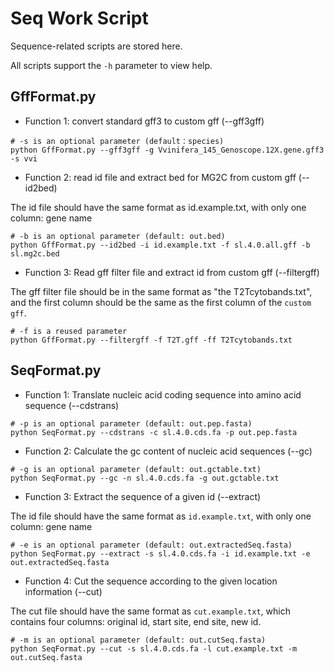 # Seq Work Script
Sequence-related scripts are stored here.

All scripts support the `-h` parameter to view help.

## GffFormat.py
* Function 1: convert standard gff3 to custom gff (--gff3gff)
```
# -s is an optional parameter (default：species)
python GffFormat.py --gff3gff -g Vvinifera_145_Genoscope.12X.gene.gff3 -s vvi
```
* Function 2: read id file and extract bed for MG2C from custom gff (--id2bed)

The id file should have the same format as id.example.txt, with only one column: gene name
```
# -b is an optional parameter (default: out.bed)
python GffFormat.py --id2bed -i id.example.txt -f sl.4.0.all.gff -b sl.mg2c.bed
```

* Function 3: Read gff filter file and extract id from custom gff (--filtergff)

The gff filter file should be in the same format as "the T2Tcytobands.txt", and the first column should be the same as the first column of the `custom gff`.
```
# -f is a reused parameter
python GffFormat.py --filtergff -f T2T.gff -ff T2Tcytobands.txt
```

## SeqFormat.py
* Function 1: Translate nucleic acid coding sequence into amino acid sequence (--cdstrans)
```
# -p is an optional parameter (default: out.pep.fasta)
python SeqFormat.py --cdstrans -c sl.4.0.cds.fa -p out.pep.fasta
```
* Function 2: Calculate the gc content of nucleic acid sequences (--gc)
```
# -g is an optional parameter (default: out.gctable.txt)
python SeqFormat.py --gc -n sl.4.0.cds.fa -g out.gctable.txt
```
* Function 3: Extract the sequence of a given id (--extract)

The id file should have the same format as `id.example.txt`, with only one column: gene name
```
# -e is an optional parameter (default: out.extractedSeq.fasta)
python SeqFormat.py --extract -s sl.4.0.cds.fa -i id.example.txt -e out.extractedSeq.fasta
```
* Function 4: Cut the sequence according to the given location information (--cut)

The cut file should have the same format as `cut.example.txt`, which contains four columns: original id, start site, end site, new id.
```
# -m is an optional parameter (default: out.cutSeq.fasta)
python SeqFormat.py --cut -s sl.4.0.cds.fa -l cut.example.txt -m out.cutSeq.fasta
```



